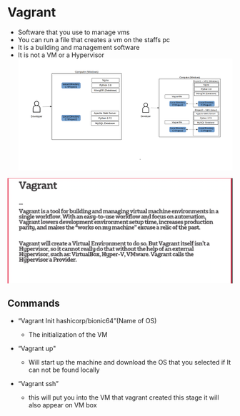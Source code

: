 # Vagrant
* Software that you use to manage vms
* You can run a file that creates a vm on the staffs pc
* It is a building and management software 
* It is not a VM or a Hypervisor    
![img.png](img.png)
  
![img_11.png](img_11.png)
## Commands
* “Vagrant Init hashicorp/bionic64”(Name of OS)
      
    * The initialization of the VM 
* “Vagrant up"
    - Will start up the machine and download the OS that you selected if It can not be found locally 
* “Vagrant ssh”
    
    * this will put you into the VM that vagrant created this stage it will also appear on VM box                                                                                   
                      